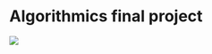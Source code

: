 # Algorithmics final project

<a href="https://github.com/naiaraAM/Algorithmics_project/graphs/contributors">
  <img src="https://contrib.rocks/image?repo=naiaraAM/Algorithmics_project" />
</a>